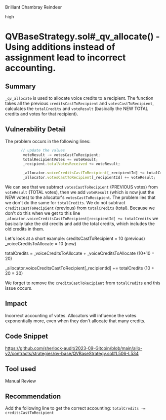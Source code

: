 Brilliant Chambray Reindeer

high

# QVBaseStrategy.sol#_qv_allocate() - Using additions instead of assignment lead to incorrect accounting.
## Summary
`_qv_allocate` is used to allocate voice credits to a recipient.  The function takes all the previous `creditsCastToRecipient` and `votesCastToRecipient`, calculates the `totalCredits` and `voteResult` (basically the NEW TOTAL credits and votes for that recipient).

## Vulnerability Detail
The problem occurs in the following lines:

```javascript
       // update the values
        voteResult -= votesCastToRecipient;
        totalRecipientVotes += voteResult;
        _recipient.totalVotesReceived += voteResult;

        _allocator.voiceCreditsCastToRecipient[_recipientId] += totalCredits;
        _allocator.votesCastToRecipient[_recipientId] += voteResult;
```
We can see that we subtract `votesCastToRecipient` (PREVIOUS votes) from `voteResult` (TOTAL votes), then we add `voteResult` (which is now just the NEW votes) to the allocator's `votesCastToRecipient`. The problem lies that we don't do the same for `totalCredits`. We do not subtract `creditsCastToRecipient` (previous) from `totalCredits` (total). Because we don't do this when we get to this line `_alocator.voiceCreditsCastToRecipient[recipientId] += totalCredits` we basically take the old credits and add the total credits, which includes the old credits in them.

Let's look at a short example:
creditsCastToRecipient = 10 (previous)
_voiceCreditsToAllocate = 10 (new)

totalCredits = _voiceCreditsToAllocate  + _voiceCreditsToAllocate  (10+10 = 20)

_allocator.voiceCreditsCastToRecipient[_recipientId] += totalCredits (10 + 20 = 30)

We forget to remove the `creditsCastToRecipient` from `totalCredits` and this issue occurs.

## Impact
Incorrect accounting of votes. Allocators will influence the votes exponentially more, even when they don't allocate that many credits.

## Code Snippet
https://github.com/sherlock-audit/2023-09-Gitcoin/blob/main/allo-v2/contracts/strategies/qv-base/QVBaseStrategy.sol#L506-L534

## Tool used
Manual Review

## Recommendation
Add the following line to get the correct accounting:
`totalCredits -= creditsCastToRecipient`
